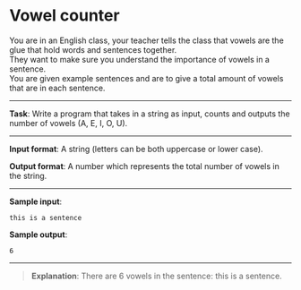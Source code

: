 # Vowel counter

You are in an English class, your teacher tells the class that vowels are the glue that hold words and sentences together.  
They want to make sure you understand the importance of vowels in a sentence.   
You are given example sentences and are to give a total amount of vowels that are in each sentence. 
 
---

**Task**: Write a program that takes in a string as input, counts and outputs the number of vowels (A, E, I, O, U). 

---
 
**Input format**: A string (letters can be both uppercase or lower case). 
 
**Output format**: A number which represents the total number of vowels in the string. 

---
 
**Sample input**:  
```
this is a sentence
``` 
 
**Sample output**:  
```
6
```

---

>**Explanation**: There are 6 vowels in the sentence: this is a sentence.